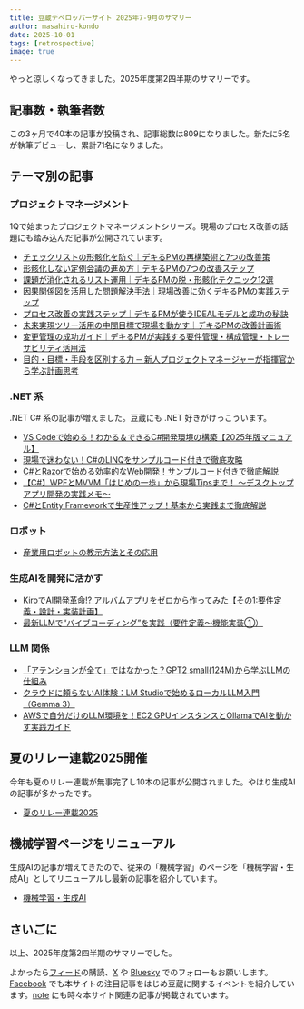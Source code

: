 ```yaml
---
title: 豆蔵デベロッパーサイト 2025年7-9月のサマリー
author: masahiro-kondo
date: 2025-10-01
tags: [retrospective]
image: true
---
```


やっと涼しくなってきました。2025年度第2四半期のサマリーです。

## 記事数・執筆者数
この3ヶ月で40本の記事が投稿され、記事総数は809になりました。新たに5名が執筆デビューし、累計71名になりました。

## テーマ別の記事
### プロジェクトマネージメント
1Qで始まったプロジェクトマネージメントシリーズ。現場のプロセス改善の話題にも踏み込んだ記事が公開されています。

- [チェックリストの形骸化を防ぐ｜デキるPMの再構築術と7つの改善策](/blogs/2025/07/10/pm_checklist_rebuild_and_improve/)
- [形骸化しない定例会議の進め方｜デキるPMの7つの改善ステップ](/blogs/2025/07/18/pm_meeting_rebuild_and_improve/)
- [課題が消化されるリスト運用｜デキるPMの脱・形骸化テクニック12選](/blogs/2025/07/24/issue_list_rebuilding_and_practical_tips_for_pms/)
- [因果関係図を活用した問題解決手法｜現場改善に効くデキるPMの実践ステップ](/blogs/2025/08/05/problem_solving_with_cause_effect_diagram/)
- [プロセス改善の実践ステップ｜デキるPMが使うIDEALモデルと成功の秘訣](/blogs/2025/08/08/pm_process_improvement_ideal_model_and_practical_steps/)
- [未来実現ツリー活用の中間目標で現場を動かす｜デキるPMの改善計画術](/blogs/2025/08/14/improvement_plan_with_future_reality_tree/)
- [変更管理の成功ガイド｜デキるPMが実践する要件管理・構成管理・トレーサビリティ活用法](/2025/08/20/pm_change_management_with_rm_cm_and_traceability/)
- [目的・目標・手段を区別する力 ─ 新人プロジェクトマネージャーが指揮官から学ぶ計画思考](/blogs/2025/09/01/purpose_goal_means_key_points_for_rookies/)

### .NET 系
.NET C# 系の記事が増えました。豆蔵にも .NET 好きがけっこういます。

- [VS Codeで始める！わかる＆できるC#開発環境の構築【2025年版マニュアル】](/blogs/2025/07/05/csharp_vscode/)
- [現場で迷わない！C#のLINQをサンプルコード付きで徹底攻略](/blogs/2025/07/28/csharp_linq/)
- [C#とRazorで始める効率的なWeb開発！サンプルコード付きで徹底解説](/blogs/2025/08/25/csharp_razor/)
- [【C#】WPFとMVVM「はじめの一歩」から現場Tipsまで！ 〜デスクトップアプリ開発の実践メモ〜](/blogs/2025/09/12/first-contact-of-wpf/)
- [C#とEntity Frameworkで生産性アップ！基本から実践まで徹底解説](/blogs/2025/09/17/csharp_entityframework/)

### ロボット
- [産業用ロボットの教示方法とその応用](/blogs/2025/09/09/robot-teaching-and-applications/)

### 生成AIを開発に活かす
- [KiroでAI開発革命!? アルバムアプリをゼロから作ってみた【その1:要件定義・設計・実装計画】](/blogs/2025/08/19/kiro-album-app-1/)
- [最新LLMで“バイブコーディング”を実践（要件定義〜機能実装①）](/blogs/2025/08/19/vibe-coding/)

### LLM 関係
- [「アテンションが全て」ではなかった？GPT2 small(124M)から学ぶLLMの仕組み](/blogs/2025/09/03/attention/)
- [クラウドに頼らないAI体験：LM Studioで始めるローカルLLM入門（Gemma 3）](/blogs/2025/09/21/gemma_on_lm_studio/)
- [AWSで自分だけのLLM環境を！EC2 GPUインスタンスとOllamaでAIを動かす実践ガイド](/blogs/2025/08/21/ec2-gpu-demo/)

## 夏のリレー連載2025開催
今年も夏のリレー連載が無事完了し10本の記事が公開されました。やはり生成AIの記事が多かったです。

- [夏のリレー連載2025](https://developer.mamezou-tech.com/events/season/2025-summer/)

## 機械学習ページをリニューアル
生成AIの記事が増えてきたので、従来の「機械学習」のページを「機械学習・生成AI」としてリニューアルし最新の記事を紹介しています。

- [機械学習・生成AI](https://developer.mamezou-tech.com/ml/)

## さいごに
以上、2025年度第2四半期のサマリーでした。

よかったら[フィード](/feed/)の購読、[X](https://x.com/MamezouDev) や [Bluesky](https://bsky.app/profile/mamezoudev.bsky.social) でのフォローもお願いします。[Facebook](https://www.facebook.com/mamezou.jp) でも本サイトの注目記事をはじめ豆蔵に関するイベントを紹介しています。[note](https://note.com/mamezou_info) にも時々本サイト関連の記事が掲載されています。
